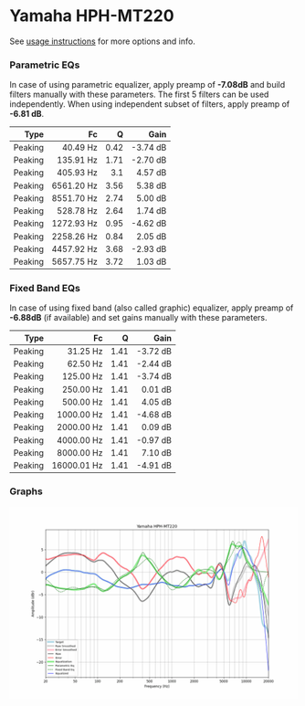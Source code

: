 # Yamaha HPH-MT220
See [usage instructions](https://github.com/jaakkopasanen/AutoEq#usage) for more options and info.

### Parametric EQs
In case of using parametric equalizer, apply preamp of **-7.08dB** and build filters manually
with these parameters. The first 5 filters can be used independently.
When using independent subset of filters, apply preamp of **-6.81 dB**.

| Type    | Fc         |    Q | Gain     |
|--------:|-----------:|-----:|---------:|
| Peaking | 40.49 Hz   | 0.42 | -3.74 dB |
| Peaking | 135.91 Hz  | 1.71 | -2.70 dB |
| Peaking | 405.93 Hz  | 3.1  | 4.57 dB  |
| Peaking | 6561.20 Hz | 3.56 | 5.38 dB  |
| Peaking | 8551.70 Hz | 2.74 | 5.00 dB  |
| Peaking | 528.78 Hz  | 2.64 | 1.74 dB  |
| Peaking | 1272.93 Hz | 0.95 | -4.62 dB |
| Peaking | 2258.26 Hz | 0.84 | 2.05 dB  |
| Peaking | 4457.92 Hz | 3.68 | -2.93 dB |
| Peaking | 5657.75 Hz | 3.72 | 1.03 dB  |

### Fixed Band EQs
In case of using fixed band (also called graphic) equalizer, apply preamp of **-6.88dB**
(if available) and set gains manually with these parameters.

| Type    | Fc          |    Q | Gain     |
|--------:|------------:|-----:|---------:|
| Peaking | 31.25 Hz    | 1.41 | -3.72 dB |
| Peaking | 62.50 Hz    | 1.41 | -2.44 dB |
| Peaking | 125.00 Hz   | 1.41 | -3.74 dB |
| Peaking | 250.00 Hz   | 1.41 | 0.01 dB  |
| Peaking | 500.00 Hz   | 1.41 | 4.05 dB  |
| Peaking | 1000.00 Hz  | 1.41 | -4.68 dB |
| Peaking | 2000.00 Hz  | 1.41 | 0.09 dB  |
| Peaking | 4000.00 Hz  | 1.41 | -0.97 dB |
| Peaking | 8000.00 Hz  | 1.41 | 7.10 dB  |
| Peaking | 16000.01 Hz | 1.41 | -4.91 dB |

### Graphs
![](./Yamaha%20HPH-MT220.png)